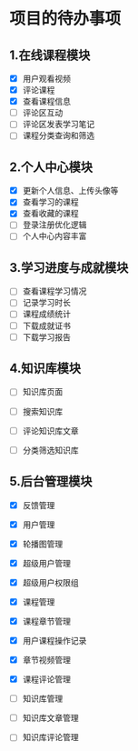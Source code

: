 # 项目的待办事项

## 1.在线课程模块
- [x] 用户观看视频
- [x] 评论课程
- [x] 查看课程信息
- [ ] 评论区互动
- [ ] 评论区发表学习笔记
- [ ] 课程分类查询和筛选

## 2.个人中心模块
- [x] 更新个人信息、上传头像等
- [x] 查看学习的课程
- [x] 查看收藏的课程
- [ ] 登录注册优化逻辑
- [ ] 个人中心内容丰富

## 3.学习进度与成就模块
- [ ] 查看课程学习情况
- [ ] 记录学习时长
- [ ] 课程成绩统计
- [ ] 下载成就证书
- [ ] 下载学习报告

## 4.知识库模块
- [ ] 知识库页面
- [ ] 搜索知识库
- [ ] 评论知识库文章
- [ ] 分类筛选知识库



## 5.后台管理模块
- [x] 反馈管理
- [x] 用户管理
- [x] 轮播图管理
- [x] 超级用户管理
- [x] 超级用户权限组
- [x] 课程管理
- [x] 课程章节管理
- [x] 用户课程操作记录
- [x] 章节视频管理
- [x] 课程评论管理
- [ ] 知识库管理
- [ ] 知识库文章管理
- [ ] 知识库评论管理

